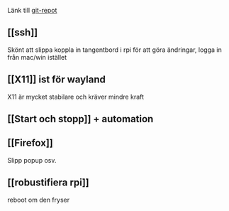 Länk till [git-repot](https://github.com/klalle/MM-Rheem)

## [[ssh]]
Skönt att slippa koppla in tangentbord i rpi för att göra ändringar, logga in från mac/win istället

## [[X11]] ist för wayland
X11 är mycket stabilare och kräver mindre kraft

## [[Start och stopp]] + automation


## [[Firefox]]
Slipp popup osv.

## [[robustifiera rpi]]
reboot om den fryser
